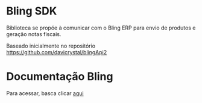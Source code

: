 Bling SDK
===========================

Biblioteca se propóe à comunicar com o Bling ERP para envio de produtos e geração notas fiscais.

Baseado inicialmente no repositório https://github.com/davicrystal/blingApi2

# Documentação Bling

Para acessar, basca clicar [aqui](https://manuais.bling.com.br/api/?item=notas-fiscais)
